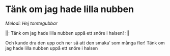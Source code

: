 # Tänk om jag hade lilla nubben
*Melodi: Hej tomtegubbar*

||: Tänk om jag hade lilla nubben
uppå ett snöre i halsen! :||

Och kunde dra den upp och ner
så att den smaka’ som många fler!
Tänk om jag hade lilla nubben
uppå ett snöre i halsen